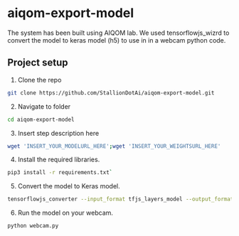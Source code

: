 # aiqom-export-model
The system has been built using AIQOM lab. We used tensorflowjs_wizrd to convert the model to keras model (h5) to use in in a webcam python code.

## Project setup
1. Clone the repo
```bash
git clone https://github.com/StallionDotAi/aiqom-export-model.git
```
2. Navigate to folder
```bash
cd aiqom-export-model
```
3. Insert step description here
```bash
wget 'INSERT_YOUR_MODELURL_HERE';wget 'INSERT_YOUR_WEIGHTSURL_HERE'
```
4. Install the required libraries.
```bash
pip3 install -r requirements.txt`
```
5. Convert the model to Keras model.
```bash
tensorflowjs_converter --input_format tfjs_layers_model --output_format keras my-model-1.json keras;python3 conv.py keras
```
6. Run the model on your webcam.
```bash
python webcam.py
```

